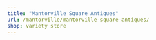 ```yaml
---
title: "Mantorville Square Antiques"
url: /mantorville/mantorville-square-antiques/
shop: variety store
---
```

